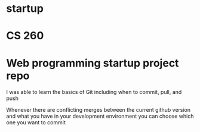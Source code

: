 # startup
# CS 260
# Web programming startup project repo

I was able to learn the basics of Git including when to commit, pull, and push

Whenever there are conflicting merges between the current github version and what you have in your development environment you can choose which one you want to commit
